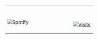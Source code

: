 <table width="100%"> 
  <tr>
  <td width="75%">
      
&nbsp; <br> ![Spotify](https://novatorem-two-ruby.vercel.app/api/spotify)

  </td>
  <td width="75%">

<br><p align="center">
  [![Visits](https://komarev.com/ghpvc/?username=Jonathan-R0&logo=GitHub&label=github%20visits&color=336699&logoColor=white&style=flat-square)](https://github.com/Jonathan-R0)
</p>
  </td>
  </table>

[//]: <> (The `&nbsp;` is to have Aphelion take up more space)

